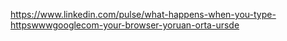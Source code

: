 https://www.linkedin.com/pulse/what-happens-when-you-type-httpswwwgooglecom-your-browser-yoruan-orta-ursde